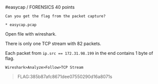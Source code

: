 #easycap / FORENSICS 40 points
```
Can you get the flag from the packet capture?

* easycap.pcap

```
Open file with wireshark.

There is only one TCP stream with 82 packets.

Each packet from `ip.src == 172.31.98.199` in the end contains 1 byte of flag.

`Wireshark>Analyze>Follow>TCP Stream`

>FLAG:385b87afc8671dee07550290d16a8071s